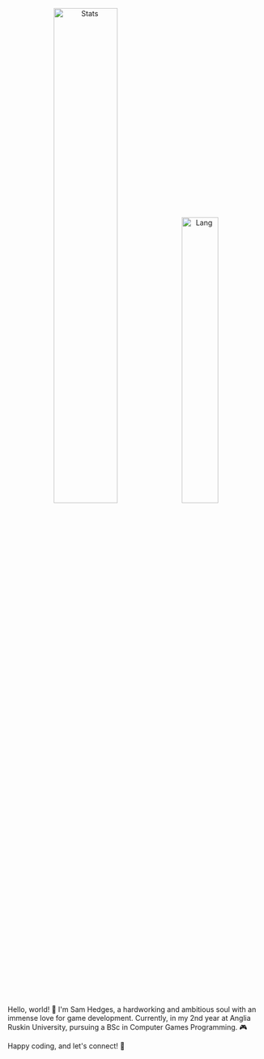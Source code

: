 <p align="center">
  <img alt="Stats" src="https://github-readme-stats.vercel.app/api?username=Sam-Hedges&count_private=true&hide=stars,issues&show_icons=true&theme=nord"/ width = 50%>
  <img alt="Lang" src="https://github-readme-stats.vercel.app/api/top-langs/?username=Sam-Hedges&hide=scss&layout=compact&theme=nord"/ width = 38%>
</p>

Hello, world! 👋 
I'm Sam Hedges, a hardworking and ambitious soul with an immense love for game development. Currently, in my 2nd year at Anglia Ruskin University, pursuing a BSc in Computer Games Programming. 🎮

Happy coding, and let's connect! 🚀

<!--
**Sam-Hedges/Sam-Hedges** is a ✨ _special_ ✨ repository because its `README.md` (this file) appears on your GitHub profile.

Here are some ideas to get you started:

- 🔭 I’m currently working on ...
- 🌱 I’m currently learning ...
- 👯 I’m looking to collaborate on ...
- 🤔 I’m looking for help with ...
- 💬 Ask me about ...
- 📫 How to reach me: ...
- 😄 Pronouns: ...
- ⚡ Fun fact: ...
-->
